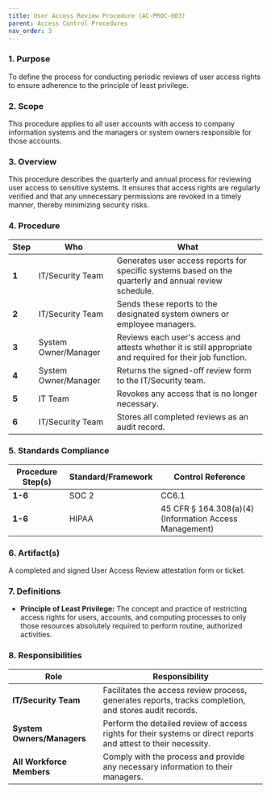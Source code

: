 ```yaml
---
title: User Access Review Procedure (AC-PROC-003)
parent: Access Control Procedures
nav_order: 3
---
```

### 1. Purpose

To define the process for conducting periodic reviews of user access rights to ensure adherence to the principle of least privilege.

### 2. Scope

This procedure applies to all user accounts with access to company information systems and the managers or system owners responsible for those accounts.

### 3. Overview

This procedure describes the quarterly and annual process for reviewing user access to sensitive systems. It ensures that access rights are regularly verified and that any unnecessary permissions are revoked in a timely manner, thereby minimizing security risks.

### 4. Procedure

| **Step** | **Who**                      | **What**                                                                                                             |
| -------- | ---------------------------- | -------------------------------------------------------------------------------------------------------------------- |
| **1**    | IT/Security Team             | Generates user access reports for specific systems based on the quarterly and annual review schedule.                |
| **2**    | IT/Security Team             | Sends these reports to the designated system owners or employee managers.                                            |
| **3**    | System Owner/Manager         | Reviews each user's access and attests whether it is still appropriate and required for their job function.          |
| **4**    | System Owner/Manager         | Returns the signed-off review form to the IT/Security team.                                                          |
| **5**    | IT Team                      | Revokes any access that is no longer necessary.                                                                      |
| **6**    | IT/Security Team             | Stores all completed reviews as an audit record.                                                                     |

### 5. Standards Compliance

| **Procedure Step(s)** | **Standard/Framework** | **Control Reference**                               |
| --------------------- | ---------------------- | --------------------------------------------------- |
| **1-6**               | SOC 2                  | CC6.1                                               |
| **1-6**               | HIPAA                  | 45 CFR § 164.308(a)(4) (Information Access Management) |

### 6. Artifact(s)

A completed and signed User Access Review attestation form or ticket.

### 7. Definitions

*   **Principle of Least Privilege:** The concept and practice of restricting access rights for users, accounts, and computing processes to only those resources absolutely required to perform routine, authorized activities.

### 8. Responsibilities

| **Role**                 | **Responsibility**                                                                                             |
| ------------------------ | -------------------------------------------------------------------------------------------------------------- |
| **IT/Security Team**     | Facilitates the access review process, generates reports, tracks completion, and stores audit records.         |
| **System Owners/Managers** | Perform the detailed review of access rights for their systems or direct reports and attest to their necessity. |
| **All Workforce Members**| Comply with the process and provide any necessary information to their managers.                               |
